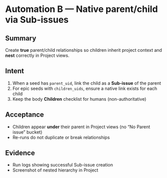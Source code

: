 <!--
title: Automation B — Native parent/child via Sub-issues
labels: ["ci", "github-admin", "phase-0"]
assignees: []
uid: auto-gh-B
parent_uid: auto-gh-epic
type: chore
status: Todo
priority: P1
target: mvp-0.7.0
area: ci
doc:
pr:

-->

# Automation B — Native parent/child via Sub-issues

## Summary

Create **true** parent/child relationships so children inherit project context and **nest** correctly in Project views.

## Intent

1. When a seed has `parent_uid`, link the child as a **Sub-issue** of the parent
2. For epic seeds with `children_uids`, ensure a native link exists for each child
3. Keep the body **Children** checklist for humans (non-authoritative)

## Acceptance

- Children appear **under** their parent in Project views (no “No Parent issue” bucket)
- Re-runs do not duplicate or break relationships

## Evidence

- Run logs showing successful Sub-issue creation
- Screenshot of nested hierarchy in Project
